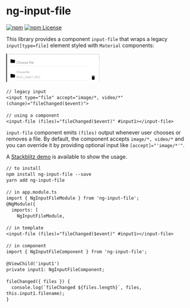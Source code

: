 # ng-input-file

[![npm](https://img.shields.io/npm/v/ng-input-file.svg)](https://www.npmjs.com/package/ng-input-file)
[![npm License](https://img.shields.io/npm/l/ng-input-file.svg?style=flat-square)](https://opensource.org/licenses/mit-license.php)

This library provides a component `input-file` that wraps a legacy `input[type=file]` element styled with `Material` components:

<img src="https://raw.githubusercontent.com/bob-lee/ng-notes/master/projects/ng-input-file/ng-input-file.PNG" width="50%">


```
// legacy input
<input type="file" accept="image/*, video/*" (change)="fileChanged($event)">

// using a component
<input-file (files)="fileChanged($event)" #input1></input-file>
```

`input-file` component emits `(files)` output whenever user chooses or removes a file. By default, the component accepts `image/*, video/*` and you can override it by providing optional input like `[accept]="'image/*'"`. 

A [Stackblitz demo](https://stackblitz.com/edit/angular-ng-input-file) is available to show the usage.


```
// to install
npm install ng-input-file --save
yarn add ng-input-file

// in app.module.ts
import { NgInputFileModule } from 'ng-input-file';
@NgModule({
  imports: [
    NgInputFileModule,

// in template
<input-file (files)="fileChanged($event)" #input1></input-file>

// in component
import { NgInputFileComponent } from 'ng-input-file';

@ViewChild('input1')
private input1: NgInputFileComponent;

fileChanged({ files }) {
  console.log(`fileChanged ${files.length}`, files, this.input1.filename);
}
```
